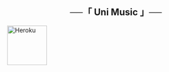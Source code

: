 <h2 align="center">
    ──「 Uni Music 」──
</h2>

<a href="https://heroku.com/deploy?template=https://github.com/sexykash/uni"><img align="center" alt="Heroku" width="92px"
src="https://www.nicepng.com/png/full/223-2233246_heroku-logo-salesforce-heroku.png"></p>
